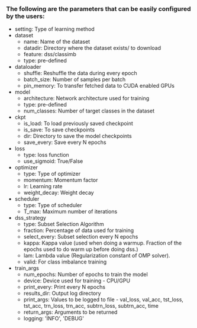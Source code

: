 ### The following are the parameters that can be easily configured by the users:

  - setting: Type of learning method
  - dataset
    - name: Name of the dataset
    - datadir: Directory where the dataset exists/ to download
    - feature: dss/classimb
    - type: pre-defined
  - dataloader
    - shuffle: Reshuffle the data during every epoch
    - batch_size: Number of samples per batch
    - pin_memory: To transfer fetched data to CUDA enabled GPUs
  - model
    - architecture: Network architecture used for training
    - type: pre-defined
    - num_classes: Number of target classes in the dataset
  - ckpt
    - is_load: To load previously saved checkpoint
    - is_save: To save checkpoints
    - dir: Directory to save the model checkpoints
    - save_every: Save every N epochs
  - loss
    - type: loss function
    - use_sigmoid: True/False
  - optimizer
    - type: Type of optimizer
    - momentum: Momentum factor
    - lr: Learning rate
    - weight_decay: Weight decay
  - scheduler
    - type: Type of scheduler
    - T_max: Maximum number of iterations
  - dss_strategy
    - type: Subset Selection Algorithm
    - fraction: Percentage of data used for training
    - select_every: Subset selection every N epochs
    - kappa: Kappa value (used when doing a warmup. Fraction of the epochs used to do warm up before doing dss.)
    - lam: Lambda value (Regularization constant of OMP solver).
    - valid: For class imbalance training
  - train_args
    - num_epochs: Number of epochs to train the model
    - device: Device used for training - CPU/GPU
    - print_every: Print every N epochs
    - results_dir: Output log directory
    - print_args: Values to be logged to file - val_loss, val_acc, tst_loss, tst_acc, trn_loss, trn_acc, subtrn_loss, subtrn_acc, time
    - return_args: Arguments to be returned
    - logging: 'INFO', 'DEBUG'
